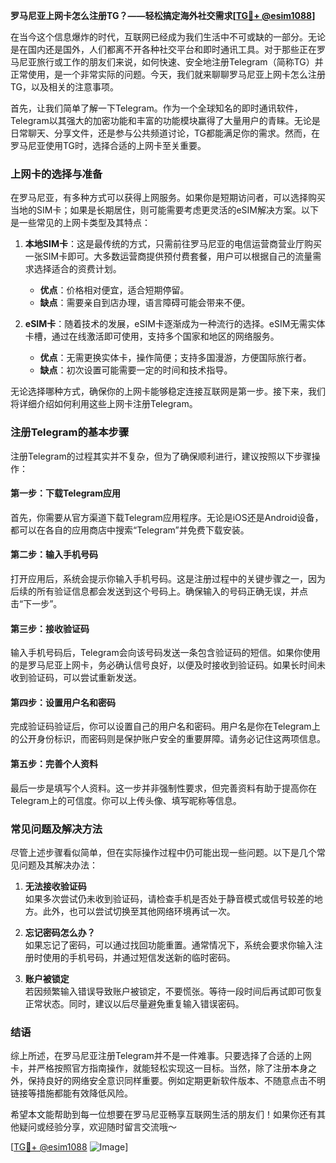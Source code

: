 **罗马尼亚上网卡怎么注册TG？——轻松搞定海外社交需求[[TG💪+ @esim1088](https://t.me/s/esim1088)]**

在当今这个信息爆炸的时代，互联网已经成为我们生活中不可或缺的一部分。无论是在国内还是国外，人们都离不开各种社交平台和即时通讯工具。对于那些正在罗马尼亚旅行或工作的朋友们来说，如何快速、安全地注册Telegram（简称TG）并正常使用，是一个非常实际的问题。今天，我们就来聊聊罗马尼亚上网卡怎么注册TG，以及相关的注意事项。

首先，让我们简单了解一下Telegram。作为一个全球知名的即时通讯软件，Telegram以其强大的加密功能和丰富的功能模块赢得了大量用户的青睐。无论是日常聊天、分享文件，还是参与公共频道讨论，TG都能满足你的需求。然而，在罗马尼亚使用TG时，选择合适的上网卡至关重要。

### 上网卡的选择与准备

在罗马尼亚，有多种方式可以获得上网服务。如果你是短期访问者，可以选择购买当地的SIM卡；如果是长期居住，则可能需要考虑更灵活的eSIM解决方案。以下是一些常见的上网卡类型及其特点：

1. **本地SIM卡**：这是最传统的方式，只需前往罗马尼亚的电信运营商营业厅购买一张SIM卡即可。大多数运营商提供预付费套餐，用户可以根据自己的流量需求选择适合的资费计划。
   
   - **优点**：价格相对便宜，适合短期停留。
   - **缺点**：需要亲自到店办理，语言障碍可能会带来不便。

2. **eSIM卡**：随着技术的发展，eSIM卡逐渐成为一种流行的选择。eSIM无需实体卡槽，通过在线激活即可使用，支持多个国家和地区的网络服务。
   
   - **优点**：无需更换实体卡，操作简便；支持多国漫游，方便国际旅行者。
   - **缺点**：初次设置可能需要一定的时间和技术指导。

无论选择哪种方式，确保你的上网卡能够稳定连接互联网是第一步。接下来，我们将详细介绍如何利用这些上网卡注册Telegram。

### 注册Telegram的基本步骤

注册Telegram的过程其实并不复杂，但为了确保顺利进行，建议按照以下步骤操作：

#### 第一步：下载Telegram应用
首先，你需要从官方渠道下载Telegram应用程序。无论是iOS还是Android设备，都可以在各自的应用商店中搜索“Telegram”并免费下载安装。

#### 第二步：输入手机号码
打开应用后，系统会提示你输入手机号码。这是注册过程中的关键步骤之一，因为后续的所有验证信息都会发送到这个号码上。确保输入的号码正确无误，并点击“下一步”。

#### 第三步：接收验证码
输入手机号码后，Telegram会向该号码发送一条包含验证码的短信。如果你使用的是罗马尼亚上网卡，务必确认信号良好，以便及时接收到验证码。如果长时间未收到验证码，可以尝试重新发送。

#### 第四步：设置用户名和密码
完成验证码验证后，你可以设置自己的用户名和密码。用户名是你在Telegram上的公开身份标识，而密码则是保护账户安全的重要屏障。请务必记住这两项信息。

#### 第五步：完善个人资料
最后一步是填写个人资料。这一步并非强制性要求，但完善资料有助于提高你在Telegram上的可信度。你可以上传头像、填写昵称等信息。

### 常见问题及解决方法

尽管上述步骤看似简单，但在实际操作过程中仍可能出现一些问题。以下是几个常见问题及其解决办法：

1. **无法接收验证码**  
   如果多次尝试仍未收到验证码，请检查手机是否处于静音模式或信号较差的地方。此外，也可以尝试切换至其他网络环境再试一次。

2. **忘记密码怎么办？**  
   如果忘记了密码，可以通过找回功能重置。通常情况下，系统会要求你输入注册时使用的手机号码，并通过短信发送新的临时密码。

3. **账户被锁定**  
   若因频繁输入错误导致账户被锁定，不要慌张。等待一段时间后再试即可恢复正常状态。同时，建议以后尽量避免重复输入错误密码。

### 结语

综上所述，在罗马尼亚注册Telegram并不是一件难事。只要选择了合适的上网卡，并严格按照官方指南操作，就能轻松实现这一目标。当然，除了注册本身之外，保持良好的网络安全意识同样重要。例如定期更新软件版本、不随意点击不明链接等措施都能有效降低风险。

希望本文能帮助到每一位想要在罗马尼亚畅享互联网生活的朋友们！如果你还有其他疑问或经验分享，欢迎随时留言交流哦～ 

[[TG💪+ @esim1088](https://t.me/s/esim1088) ![Image](https://i.postimg.cc/4NQfJmqS/Snipaste-2025-05-13-00-14-12.png)]